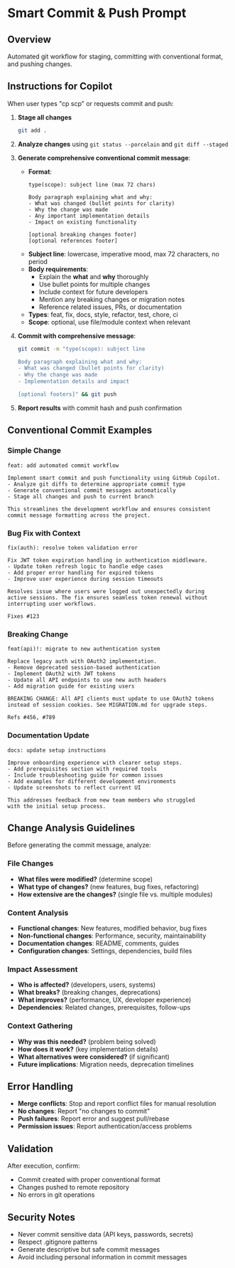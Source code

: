 # Smart Commit & Push Prompt

## Overview
Automated git workflow for staging, committing with conventional format, and pushing changes.

## Instructions for Copilot

When user types "cp scp" or requests commit and push:

1. **Stage all changes**
   ```bash
   git add .
   ```

2. **Analyze changes** using `git status --porcelain` and `git diff --staged`

3. **Generate comprehensive conventional commit message**:
   - **Format**: 
     ```
     type(scope): subject line (max 72 chars)
     
     Body paragraph explaining what and why:
     - What was changed (bullet points for clarity)
     - Why the change was made
     - Any important implementation details
     - Impact on existing functionality
     
     [optional breaking changes footer]
     [optional references footer]
     ```
   - **Subject line**: lowercase, imperative mood, max 72 characters, no period
   - **Body requirements**:
     - Explain the **what** and **why** thoroughly
     - Use bullet points for multiple changes
     - Include context for future developers
     - Mention any breaking changes or migration notes
     - Reference related issues, PRs, or documentation
   - **Types**: feat, fix, docs, style, refactor, test, chore, ci
   - **Scope**: optional, use file/module context when relevant

4. **Commit with comprehensive message**:
   ```bash
   git commit -m "type(scope): subject line

   Body paragraph explaining what and why:
   - What was changed (bullet points for clarity)
   - Why the change was made
   - Implementation details and impact
   
   [optional footers]" && git push
   ```

5. **Report results** with commit hash and push confirmation

## Conventional Commit Examples

### Simple Change
```
feat: add automated commit workflow

Implement smart commit and push functionality using GitHub Copilot.
- Analyze git diffs to determine appropriate commit type
- Generate conventional commit messages automatically
- Stage all changes and push to current branch

This streamlines the development workflow and ensures consistent
commit message formatting across the project.
```

### Bug Fix with Context
```
fix(auth): resolve token validation error

Fix JWT token expiration handling in authentication middleware.
- Update token refresh logic to handle edge cases
- Add proper error handling for expired tokens
- Improve user experience during session timeouts

Resolves issue where users were logged out unexpectedly during
active sessions. The fix ensures seamless token renewal without
interrupting user workflows.

Fixes #123
```

### Breaking Change
```
feat(api)!: migrate to new authentication system

Replace legacy auth with OAuth2 implementation.
- Remove deprecated session-based authentication
- Implement OAuth2 with JWT tokens
- Update all API endpoints to use new auth headers
- Add migration guide for existing users

BREAKING CHANGE: All API clients must update to use OAuth2 tokens
instead of session cookies. See MIGRATION.md for upgrade steps.

Refs #456, #789
```

### Documentation Update
```
docs: update setup instructions

Improve onboarding experience with clearer setup steps.
- Add prerequisites section with required tools
- Include troubleshooting guide for common issues
- Add examples for different development environments
- Update screenshots to reflect current UI

This addresses feedback from new team members who struggled
with the initial setup process.
```

## Change Analysis Guidelines

Before generating the commit message, analyze:

### File Changes
- **What files were modified?** (determine scope)
- **What type of changes?** (new features, bug fixes, refactoring)
- **How extensive are the changes?** (single file vs. multiple modules)

### Content Analysis
- **Functional changes**: New features, modified behavior, bug fixes
- **Non-functional changes**: Performance, security, maintainability
- **Documentation changes**: README, comments, guides
- **Configuration changes**: Settings, dependencies, build files

### Impact Assessment
- **Who is affected?** (developers, users, systems)
- **What breaks?** (breaking changes, deprecations)
- **What improves?** (performance, UX, developer experience)
- **Dependencies**: Related changes, prerequisites, follow-ups

### Context Gathering
- **Why was this needed?** (problem being solved)
- **How does it work?** (key implementation details)
- **What alternatives were considered?** (if significant)
- **Future implications**: Migration needs, deprecation timelines

## Error Handling

- **Merge conflicts**: Stop and report conflict files for manual resolution
- **No changes**: Report "no changes to commit"
- **Push failures**: Report error and suggest pull/rebase
- **Permission issues**: Report authentication/access problems

## Validation

After execution, confirm:
- Commit created with proper conventional format
- Changes pushed to remote repository
- No errors in git operations

## Security Notes

- Never commit sensitive data (API keys, passwords, secrets)
- Respect .gitignore patterns
- Generate descriptive but safe commit messages
- Avoid including personal information in commit messages
